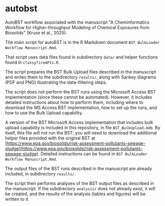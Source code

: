 # autobst
AutoBST workflow associated with the manuscript "A Cheminformatics Workflow for Higher-throughput Modeling of Chemical Exposures from Biosolids" (Kruse et al., 2025).

The main script for autoBST is in the R Markdown document `BST BulkLoader Workflow Manuscript.Rmd`.

That script uses data files found in subdirectory `data/` and helper functions found in `classyfireAPIs.R`.

The script prepares the BST Bulk Upload files described in the manuscript and writes them to the subdirectory `results/`, along with Sankey diagrams (PDF and PNG) illustrating the data-filtering steps.

The script does not perform the BST runs using the Microsoft Access BST implementation (since these cannot be automated). However, it includes detailed instructions about how to perform them, including where to download the MS Access BST implementation, how to set up the runs, and how to use the Bulk Upload capability. 

A version of the BST Microsoft Access implementation that includes bulk upload capability is included in this repository, in file `BST_BulkUpload.mdb`. By itself, this file will not run the BST; you will need to download the additional helper files provided with the original BST at  [https://www.epa.gov/biosolids/risk-assessment-pollutants-sewage-sludge](https://www.epa.gov/biosolids/risk-assessment-pollutants-sewage-sludge). Detailed instructions can be found in `BST BulkLoader Workflow Manuscript.Rmd`.

The output files of the BST runs described in the manuscript are already included, in subdirectory `results/`.

The script then performs analyses of the BST output files as described in the manuscript. If the subdirectory `analysis/` does not already exist, it will be created, and the results of the analysis (tables and figures) will be written to it.